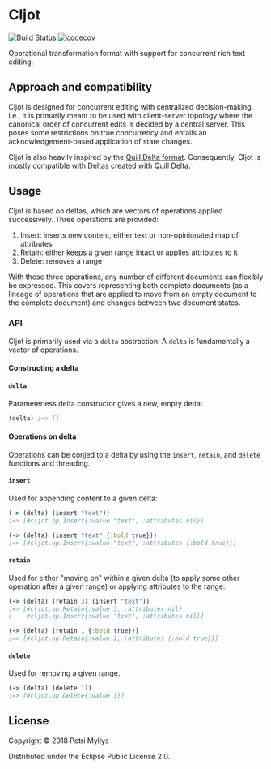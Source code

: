 # Cljot

[![Build Status](https://travis-ci.com/Pietrorossellini/cljot.svg?branch=master)](https://travis-ci.com/Pietrorossellini/cljot)
[![codecov](https://codecov.io/gh/Pietrorossellini/cljot/branch/master/graph/badge.svg)](https://codecov.io/gh/Pietrorossellini/cljot)

Operational transformation format with support for concurrent rich text editing.

## Approach and compatibility

Cljot is designed for concurrent editing with centralized decision-making,
i.e., it is primarily meant to be used with client-server topology where the canonical order of concurrent edits is decided by a central server.
This poses some restrictions on true concurrency and entails an acknowledgement-based application of state changes.

Cljot is also heavily inspired by the [Quill Delta format](https://github.com/quilljs/delta).
Consequently, Cljot is mostly compatible with Deltas created with Quill Delta.

## Usage

Cljot is based on deltas, which are vectors of operations applied successively.
Three operations are provided:
1) Insert: inserts new content, either text or non-opinionated map of attributes
2) Retain: either keeps a given range intact or applies attributes to it
3) Delete: removes a range

With these three operations, any number of different documents can flexibly be expressed.
This covers representing both complete documents (as a lineage of operations that are applied to move from an empty document to the complete document)
and changes between two document states.

### API

Cljot is primarily used via a `delta` abstraction.
A `delta` is fundamentally a vector of operations.

#### Constructing a delta

#### `delta`
Parameterless delta constructor gives a new, empty delta:
  
```clojure
(delta) ;=> []
```

#### Operations on delta

Operations can be conjed to a delta by using the `insert`, `retain`, and `delete` functions and threading.

#### `insert`
Used for appending content to a given delta:

```clojure
(-> (delta) (insert "text"))
;=> [#cljot.op.Insert{:value "text", :attributes nil}]

(-> (delta) (insert "text" {:bold true}))
;=> [#cljot.op.Insert{:value "text", :attributes {:bold true}}]
```

#### `retain`
Used for either "moving on" within a given delta (to apply some other operation after a given range)
or applying attributes to the range:

```clojure
(-> (delta) (retain 3) (insert "text")) 
;=> [#cljot.op.Retain{:value 3, :attributes nil}
;    #cljot.op.Insert{:value "text", :attributes nil}]

(-> (delta) (retain 1 {:bold true}))
;=> [#cljot.op.Retain{:value 1, :attributes {:bold true}}]
```

#### `delete`
Used for removing a given range.

```clojure
(-> (delta) (delete 1))
;=> [#cljot.op.Delete{:value 1}]
```

## License

Copyright © 2018 Petri Myllys

Distributed under the Eclipse Public License 2.0.
